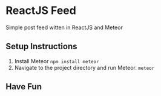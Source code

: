 # ReactJS Feed
Simple post feed witten in ReactJS and Meteor <br>

## Setup Instructions

1. Install Meteor
`npm install meteor` <br>
2. Navigate to the project directory and run Meteor.
`meteor`

## Have Fun
